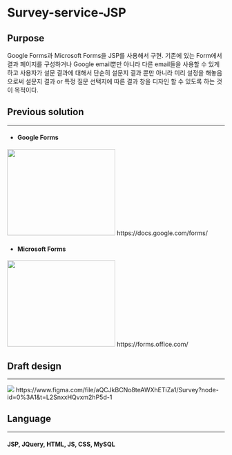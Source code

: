 # Survey-service-JSP


## Purpose
Google Forms과 Microsoft Forms을 JSP를 사용해서 구현. 기존에 있는 Form에서 결과 페이지를 구성하거나 Google email뿐만 아니라 다른 email들을 사용할 수 있게 하고 사용자가 설문 결과에 대해서 단순히 설문지 결과 뿐만 아니라 미리 설정을 해놓음으로써 설문지 결과 or 특정 질문 선택지에 따른 결과 창을 디자인 할 수 있도록 하는 것이 목적이다.




## Previous solution
-------------------- 
* #### Google Forms
<image src="https://user-images.githubusercontent.com/111109411/204485195-2d1ea060-ac3f-4144-9e85-4524f7effa4f.png"  width="250" height="200"/>
https://docs.google.com/forms/

* #### Microsoft Forms
<image src="https://user-images.githubusercontent.com/111109411/204485423-9c6b7f00-9ff6-4edc-81c4-1aaa3d88d1eb.png"  width="250" height="200"/>
https://forms.office.com/ 





## Draft design 
---------------
<image src="https://user-images.githubusercontent.com/111109411/204488705-8e777975-4e9a-453a-bbcc-b46818afcd94.jpg" />
https://www.figma.com/file/aQCJkBCNo8teAWXhETiZa1/Survey?node-id=0%3A1&t=L2SnxxHQvxm2hP5d-1 



## Language
-----------
#### JSP, JQuery, HTML, JS, CSS, MySQL

